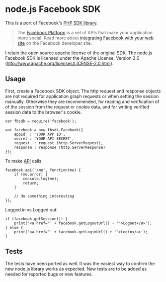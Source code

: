node.js Facebook SDK
====================

This is a port of Facebook's [PHP SDK library](http://github.com/facebook/php-sdk).

> The [Facebook Platform](http://developers.facebook.com/) is
> a set of APIs that make your application more social. Read more about
> [integrating Facebook with your web site](http://developers.facebook.com/docs/guides/web)
> on the Facebook developer site.

I retain the open source apache license of the original SDK.
The node.js Facebook SDK is licensed under the Apache License, Version 2.0
(http://www.apache.org/licenses/LICENSE-2.0.html).

Usage
-----

First, create a Facebook SDK object. The http request and response objects are not
required for application graph requests or when setting the session manually. Otherwise
they are recommended, for reading and verification of of the session from the request
or cookie data, and for writing verified session data to the browser's cookie. 

	var fbsdk = require('facebook');
	
	var facebook = new fbsdk.Facebook({
		appId  : 'YOUR APP ID',
		secret : 'YOUR API SECRET',
		request  : request (http.ServerRequest),
		response : response (http.ServerResponse)
	});

To make [API][API] calls:

	facebook.api('/me', function(me) {
		if (me.error) {
			console.log(me);
			return;
		}
		
		// do something interesting
	});

Logged in vs Logged out:

	if (facebook.getSession()) {
		print('<a href="' + facebook.getLogoutUrl() + '">Logout</a>');
	} else {
		print('<a href="' + facebook.getLoginUrl() + '">Login</a>');
	}

[API]: http://developers.facebook.com/docs/api


Tests
-----

The tests have been ported as well. It was the easiest way to confirm the new node.js
library works as expected. New tests are to be added as needed for reported bugs or
new features.
